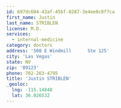 ```yaml
---
id: 697dc604-43af-45bf-8287-3e4ee0c8f7ca
first_name: Justin
last_name: STRIBLEN
license: M.D.
services:
  - internal-medicine
category: doctors
address: '500 E Windmill      Ste 125'
city: 'Las Vegas'
state: NV
zip: '89123'
phone: 702-263-4795
title: 'Justin STRIBLEN'
_geoloc:
  lng: -115.14848
  lat: 36.026532
---
```

